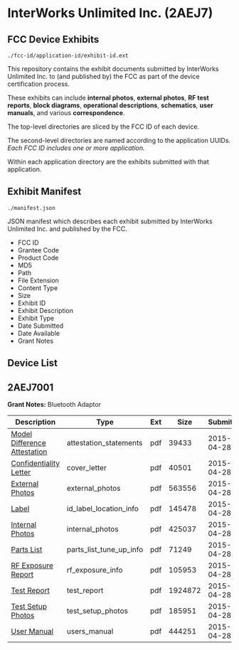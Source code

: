 # InterWorks Unlimited Inc. (2AEJ7)
## FCC Device Exhibits

```
./fcc-id/application-id/exhibit-id.ext
```

This repository contains the exhibit documents submitted by InterWorks Unlimited Inc. to (and published by) the FCC as part of the device certification process.

These exhibits can include **internal photos**, **external photos**, **RF test reports**, **block diagrams**, **operational descriptions**, **schematics**, **user manuals**, and various **correspondence**.

The top-level directories are sliced by the FCC ID of each device.

The second-level directories are named according to the application UUIDs. *Each FCC ID includes one or more application.*

Within each application directory are the exhibits submitted with that application. 

## Exhibit Manifest

```
./manifest.json
```

JSON manifest which describes each exhibit submitted by InterWorks Unlimited Inc. and published by the FCC.

- FCC ID
- Grantee Code
- Product Code
- MD5
- Path
- File Extension
- Content Type
- Size
- Exhibit ID
- Exhibit Description
- Exhibit Type
- Date Submitted
- Date Available
- Grant Notes

## Device List
## 2AEJ7001
**Grant Notes:** Bluetooth Adaptor

| Description | Type | Ext | Size | Submitted | Available |
| ----------- | ---- | --- | ---- | --------- | --------- |
| [Model Difference Attestation](2AEJ7001/3a5fc8ce8ae5472a6df905bb86f8e1b2/2597915.pdf) | attestation_statements | pdf | 39433 | 2015-04-28 | 2015-04-28 |
| [Confidentiality Letter](2AEJ7001/3a5fc8ce8ae5472a6df905bb86f8e1b2/2597926.pdf) | cover_letter | pdf | 40501 | 2015-04-28 | 2015-04-28 |
| [External Photos](2AEJ7001/3a5fc8ce8ae5472a6df905bb86f8e1b2/2597916.pdf) | external_photos | pdf | 563556 | 2015-04-28 | 2015-04-28 |
| [Label](2AEJ7001/3a5fc8ce8ae5472a6df905bb86f8e1b2/2597914.pdf) | id_label_location_info | pdf | 145478 | 2015-04-28 | 2015-04-28 |
| [Internal Photos](2AEJ7001/3a5fc8ce8ae5472a6df905bb86f8e1b2/2597922.pdf) | internal_photos | pdf | 425037 | 2015-04-28 | 2015-04-28 |
| [Parts List](2AEJ7001/3a5fc8ce8ae5472a6df905bb86f8e1b2/2597923.pdf) | parts_list_tune_up_info | pdf | 71249 | 2015-04-28 | 2015-04-28 |
| [RF Exposure Report](2AEJ7001/3a5fc8ce8ae5472a6df905bb86f8e1b2/2597924.pdf) | rf_exposure_info | pdf | 105953 | 2015-04-28 | 2015-04-28 |
| [Test Report](2AEJ7001/3a5fc8ce8ae5472a6df905bb86f8e1b2/2597919.pdf) | test_report | pdf | 1924872 | 2015-04-28 | 2015-04-28 |
| [Test Setup Photos](2AEJ7001/3a5fc8ce8ae5472a6df905bb86f8e1b2/2597920.pdf) | test_setup_photos | pdf | 185951 | 2015-04-28 | 2015-04-28 |
| [User Manual](2AEJ7001/3a5fc8ce8ae5472a6df905bb86f8e1b2/2597921.pdf) | users_manual | pdf | 444251 | 2015-04-28 | 2015-04-28 |
